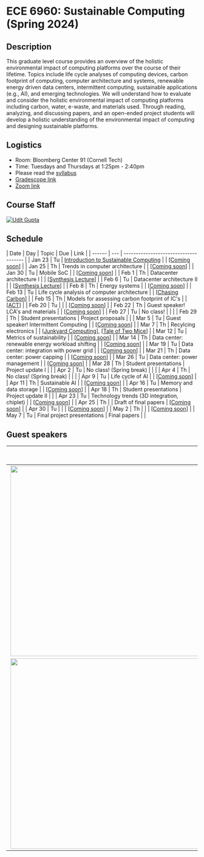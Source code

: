 # ECE 6960: Sustainable Computing (Spring 2024)

## Description

This graduate level course provides an overview of the holistic environmental
impact of computing platforms over the course of their lifetime. Topics include
life cycle analyses of computing devices, carbon footprint of computing,
computer architecture and systems, renewable energy driven data centers,
intermittent computing, sustainable applications (e.g., AI), and emerging
technologies. We will understand how to evaluate and consider the holistic
environmental impact of computing platforms including carbon, water, e-waste,
and materials used. Through reading, analyzing, and discussing papers, and an
open-ended project students will develop a holistic understanding of the
environmental impact of computing and designing sustainable platforms.

## Logistics

- Room: Bloomberg Center 91 (Cornell Tech)
- Time: Tuesdays and Thursdays at 1:25pm - 2:40pm
- Please read the [syllabus](https://docs.google.com/document/d/1AGKVwIZsr1ShpKy45RxUUajoJ7oWBzBMvDzX8Bao_hM/edit?usp=sharing)
- [Gradescope link](https://www.gradescope.com/courses/717488)
- [Zoom link](https://cornell.zoom.us/meeting/tJcsdu2vqD4oGtIdIEv4ZeK0QmDzLq_qIimL/ics?icsToken=98tyKuCrrzouHdKQshmBRowqBYj4LO3wpiVBjbd0mDbAFXRpZyimB-9mKJ5uL8n5)

## Course Staff

[![Udit Gupta](https://ugupta.com/assets/images/uditgupta.jpeg 'Udit Gupta')](https://ugupta.com/)


## Schedule

| Date   | Day | Topic                                           | Due                   | Link                                                                                                                               |
| ------ | --- | -------------------------------------           |
| Jan 23 | Tu  | [Introduction to Sustainable Computing](https://docs.google.com/presentation/d/1erX_Li0hHH-uaNQqu92tOMePjGrN90tv/edit?usp=drive_link&ouid=103169723489519509705&rtpof=true&sd=true)           |                       | [[Coming soon]()]                                                                                                                  |
| Jan 25 | Th  | Trends in computer architecture                 |                       | [[Coming soon]()]                                                                                                                  |
| Jan 30 | Tu  | Mobile SoC                                      |                       | [[Coming soon]()]                                                                                                                  |
| Feb 1  | Th  | Datacenter architecture I                       |                       | [[Synthesis Lecture](https://link.springer.com/book/10.1007/978-3-031-01761-2)]                                                    |
| Feb 6  | Tu  | Datacenter architecture II                      |                       | [[Synthesis Lecture](https://link.springer.com/book/10.1007/978-3-031-01761-2)]                                                    |
| Feb 8  | Th  | Energy systems                                  |                       | [[Coming soon]()]                                                                                                                  |
| Feb 13 | Tu  | Life cycle analysis of computer architecture    |                       | [[Chasing Carbon](https://arxiv.org/abs/2011.02839)]                                                                               |
| Feb 15 | Th  | Models for assessing carbon footprint of IC's   |                       | [[ACT](https://ugupta.com/files/Gupta_ISCA2022_ACT.pdf)]                                                                           |
| Feb 20 | Tu  |                                                 |                       | [[Coming soon]()]                                                                                                                  |
| Feb 22 | Th  | Guest speaker! LCA's and materials              |                       | [[Coming soon]()]                                                                                                                  |
| Feb 27 | Tu  | No class!                                       |                       |                                                                                                                                    |
| Feb 29 | Th  | Student presentations                           | Project proposals     |                                                                                                                                    |
| Mar 5  | Tu  | Guest speaker! Intermittent Computing           |                       | [[Coming soon]()]                                                                                                                  |
| Mar 7  | Th  | Recylcing electronics                           |                       | [[Junkyard Computing](https://arxiv.org/pdf/2110.06870.pdf)], [[Tale of Two Mice](https://dl.acm.org/doi/10.1145/3491101.3519823)] |
| Mar 12 | Tu  | Metrics of sustainability                       |                       | [[Coming soon]()]                                                                                                                  |
| Mar 14 | Th  | Data center: renewable energy workload shifting |                       | [[Coming soon]()]                                                                                                                  |
| Mar 19 | Tu  | Data center: integration with power grid        |                       | [[Coming soon]()]                                                                                                                  |
| Mar 21 | Th  | Data center: power capping                      |                       | [[Coming soon]()]                                                                                                                  |
| Mar 26 | Tu  | Data center: power management                   |                       | [[Coming soon]()]                                                                                                                  |
| Mar 28 | Th  | Student presentations                           | Project update I      |                                                                                                                                    |
| Apr 2  | Tu  | No class! (Spring break)                        |                       |                                                                                                                                    |
| Apr 4  | Th  | No class! (Spring break)                        |                       |                                                                                                                                    |
| Apr 9  | Tu  | Life cycle of AI                                |                       | [[Coming soon]()]                                                                                                                  |
| Apr 11 | Th  | Sustainable AI                                  |                       | [[Coming soon]()]                                                                                                                  |
| Apr 16 | Tu  | Memory and data storage                         |                       | [[Coming soon]()]                                                                                                                  |
| Apr 18 | Th  | Student presentations                           | Project update II     |                                                                                                                                    |
| Apr 23 | Tu  | Technology trends (3D integration, chiplet)     |                       | [[Coming soon]()]                                                                                                                  |
| Apr 25 | Th  |                                                 | Draft of final papers | [[Coming soon]()]                                                                                                                  |
| Apr 30 | Tu  |                                                 |                       | [[Coming soon]()]                                                                                                                  |
| May 2  | Th  |                                                 |                       | [[Coming soon]()]                                                                                                                  |
| May 7  | Tu  | Final project presentations                     | Final papers          |                                                                                                                                    |


## Guest speakers

|  |  Guest speaker |
| ------------- | :------------- |
| <img src="https://josiahhester.com/cv/img/headshot3.jpg" width=500 align=right> | [**Josiah Hester**](https://josiahhester.com/cv/) (Georgia Tech)  is the Allchin Chair, and Associate Professor in the College of Computing at Georgia Tech. He designs and deploys tiny computers that last for decades, supporting applications in sustainability, healthcare, interactive devices, and education |
| <img src="https://www.wspcrx.com/wp-content/uploads/2021/10/Headshot-Avatars-2.jpg" width=500 align=right> | Stay tuned for more exciting speakers!|

